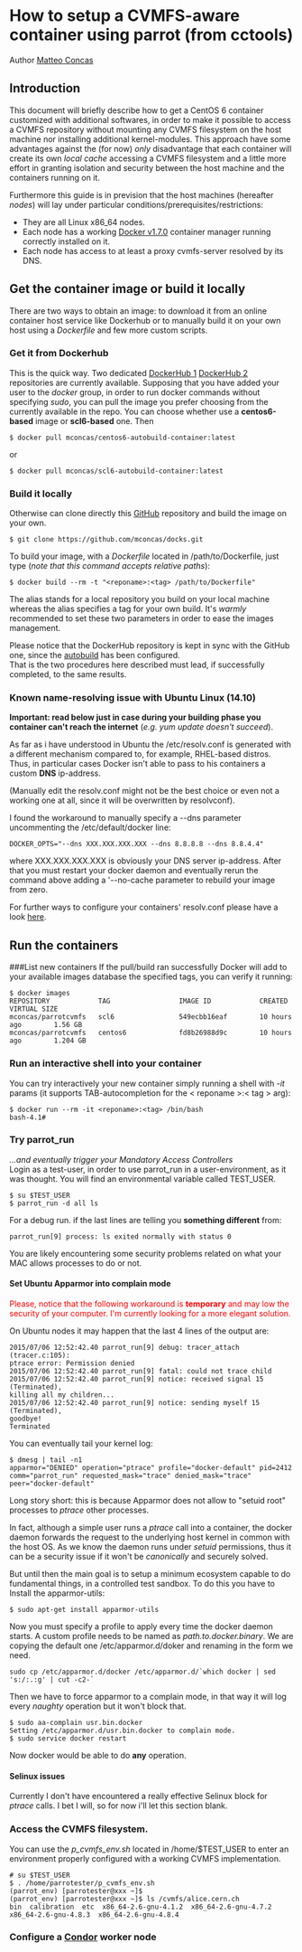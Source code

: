 How to setup a CVMFS-aware container using parrot (from cctools)
================================================================

Author [Matteo Concas](mailto:matteo.concas@cern.ch)

Introduction
------------

This document will briefly describe how to get a CentOS 6 container customized
with additional softwares, in order to make it possible to access
a CVMFS repository without mounting any CVMFS filesystem on the host machine
nor installing additional kernel-modules.
This approach have some advantages
against the (for now) *only* disadvantage that each container will create its
own *local cache* accessing a CVMFS filesystem and a little more effort
in granting isolation and security between the host machine and the containers
running on it.

Furthermore this guide is in prevision that the host machines
(hereafter *nodes*) will lay under particular
conditions/prerequisites/restrictions:

*   They are all Linux x86_64 nodes.
*   Each node has a working [Docker v1.7.0](http://docker.io) container manager
    running correctly installed on it.
*   Each node has access to at least a proxy cvmfs-server resolved by its DNS.

Get the container image or build it locally
-------------------------------------------

There are two ways to obtain an image: to download it from an online container
host service like Dockerhub or to manually build it on your own host using a
*Dockerfile* and few more custom scripts.

### Get it from Dockerhub
This is the quick way.
Two dedicated
[DockerHub 1](https://hub-beta.docker.com/r/mconcas/centos6-autobuild-container/)
[DockerHub 2](https://hub-beta.docker.com/r/mconcas/scl6-autobuild-container/)
repositories are currently available.
Supposing that you have added your user to the *docker* group, in order to run
docker commands without specifying *sudo*, you can pull the image you prefer
choosing from the currently available in the repo.
You can choose whether use a **centos6-based** image or **scl6-based** one.
Then

    $ docker pull mconcas/centos6-autobuild-container:latest

or

    $ docker pull mconcas/scl6-autobuild-container:latest

### Build it locally
Otherwise can clone directly this [GitHub](https://github.com/mconcas/docks.git)
repository and build the image on your own.

    $ git clone https://github.com/mconcas/docks.git

To build your image, with a *Dockerfile* located in /path/to/Dockerfile, just
type (*note that this command accepts relative paths*):

    $ docker build --rm -t "<reponame>:<tag> /path/to/Dockerfile"

The alias <reponame> stands for a local repository you build on your local
machine whereas the <tag> alias specifies a tag for your own build.
It's *warmly* recommended to set these two parameters in order to ease
the images management.

Please notice that the DockerHub repository is kept in sync with the GitHub
one, since  the
[autobuild](https://docs.docker.com/docker-hub/builds/#creating-an-automated-build)
has been configured.  
That is the two procedures here described must lead, if successfully completed,
to the same results.

### Known name-resolving issue with Ubuntu Linux (14.10)
**Important: read below just in case during your building phase you container
can't reach the internet** (*e.g. yum update doesn't succeed*).

As far as i have understood in Ubuntu the /etc/resolv.conf is generated with a
different mechanism compared to, for example, RHEL-based distros.
Thus, in particular cases Docker isn't able to pass to his containers a
custom **DNS** ip-address.

(Manually edit the resolv.conf might not be the best choice or even not a
working one at all, since it will be overwritten by resolvconf).

I found the workaround to manually specify a --dns parameter uncommenting the
/etc/default/docker line:

    DOCKER_OPTS="--dns XXX.XXX.XXX.XXX --dns 8.8.8.8 --dns 8.8.4.4"

where XXX.XXX.XXX.XXX is obviously your DNS server ip-address. After that you
must restart your docker daemon and eventually rerun the command above adding a
'--no-cache parameter to rebuild your image from zero.

For further ways to configure your containers' resolv.conf please have a look
[here](https://docs.docker.com/articles/networking/#dns).


Run the containers
------------------

###List new containers
If the pull/build ran successfully Docker will add to your available images
database the specified tags, you can verify it running:

    $ docker images
    REPOSITORY            TAG                 IMAGE ID            CREATED             VIRTUAL SIZE
    mconcas/parrotcvmfs   scl6                549ecbb16eaf        10 hours ago        1.56 GB
    mconcas/parrotcvmfs   centos6             fd8b26988d9c        10 hours ago        1.204 GB  

### Run an interactive shell into your container
You can try interactively your new container simply running a shell with *-it*
params (it supports TAB-autocompletion for the < reponame >:< tag > arg):

    $ docker run --rm -it <reponame>:<tag> /bin/bash
    bash-4.1#

### Try parrot_run
*...and eventually trigger your Mandatory Access Controllers*  
Login as a test-user, in order to use parrot_run in a user-environment,
as it was thought.
You will find an environmental variable called TEST_USER.

    $ su $TEST_USER
    $ parrot_run -d all ls

For a debug run.
if the last lines are telling you **something different** from:

    parrot_run[9] process: ls exited normally with status 0

You are likely encountering some security problems related on what your MAC
allows processes to do or not.

#### Set Ubuntu Apparmor into complain mode
<span style="color:red"> Please, notice that the following workaround
is **temporary** and may low the security of your computer. I'm currently
looking for a more elegant solution. </span>

On Ubuntu nodes it may happen that the last 4 lines of the output are:

    2015/07/06 12:52:42.40 parrot_run[9] debug: tracer_attach (tracer.c:105):
    ptrace error: Permission denied  
    2015/07/06 12:52:42.40 parrot_run[9] fatal: could not trace child  
    2015/07/06 12:52:42.40 parrot_run[9] notice: received signal 15 (Terminated),
    killing all my children...  
    2015/07/06 12:52:42.40 parrot_run[9] notice: sending myself 15 (Terminated),
    goodbye!  
    Terminated

You can eventually tail your kernel log:

    $ dmesg | tail -n1
    apparmor="DENIED" operation="ptrace" profile="docker-default" pid=2412 comm="parrot_run" requested_mask="trace" denied_mask="trace" peer="docker-default"

Long story short: this is because Apparmor does not allow to "setuid root"
processes to *ptrace* other processes.

In fact, although a simple user runs a *ptrace* call into a
container, the docker daemon forwards the request to the underlying host kernel
in common with the host OS. As we know the daemon runs under *setuid*
permissions, thus it can be a security issue if it won't be *canonically* and
securely solved.

But until then the main goal is to setup a minimum ecosystem capable to do
fundamental things, in a controlled test sandbox.
To do this you have to
Install the apparmor-utils:

    $ sudo apt-get install apparmor-utils

Now you must specify a profile to apply every time the docker daemon starts.
A custom profile needs to be named as *path.to.docker.binary*.
We are copying the default one /etc/apparmor.d/doker and renaming in the form
we need.  

    sudo cp /etc/apparmor.d/docker /etc/apparmor.d/`which docker | sed 's:/:.:g' | cut -c2-`

Then we have to force apparmor to a complain mode, in that way it will log
every *naughty* operation but it won't block that.

    $ sudo aa-complain usr.bin.docker
    Setting /etc/apparmor.d/usr.bin.docker to complain mode.
    $ sudo service docker restart

Now docker would be able to do **any** operation.

#### Selinux issues
Currently I don't have encountered a really effective Selinux block for  
*ptrace* calls. I bet I will, so for now i'll let this section blank.

### Access the CVMFS filesystem.
You can use the *p_cvmfs_env.sh* located in /home/$TEST_USER to enter an
environment properly configured with a working CVMFS implementation.

    # su $TEST_USER
    $ . /home/parrotester/p_cvmfs_env.sh
    (parrot_env) [parrotester@xxx ~]$
    (parrot_env) [parrotester@xxx ~]$ ls /cvmfs/alice.cern.ch
    bin  calibration  etc  x86_64-2.6-gnu-4.1.2  x86_64-2.6-gnu-4.7.2  x86_64-2.6-gnu-4.8.3  x86_64-2.6-gnu-4.8.4

### Configure a [Condor](http://research.cs.wisc.edu/htcondor/) worker node
